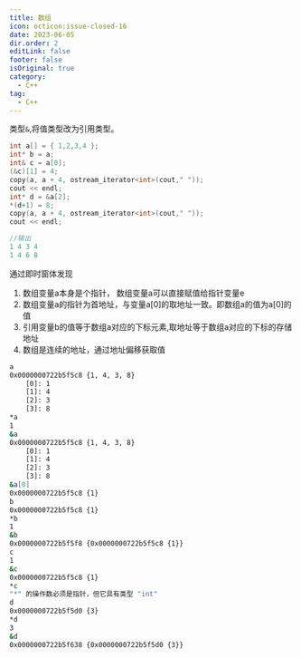 ```yaml
---
title: 数组
icon: octicon:issue-closed-16
date: 2023-06-05
dir.order: 2
editLink: false
footer: false
isOriginal: true
category:
  - C++
tag:
  - C++
---
```


类型`&`,将值类型改为引用类型。

```c++
int a[] = { 1,2,3,4 };
int* b = a;
int& c = a[0];
(&c)[1] = 4;
copy(a, a + 4, ostream_iterator<int>(cout," "));
cout << endl;
int* d = &a[2];
*(d+1) = 8;
copy(a, a + 4, ostream_iterator<int>(cout," "));
cout << endl;

//输出
1 4 3 4
1 4 6 8
```

通过即时窗体发现
1. 数组变量a本身是个指针， 数组变量a可以直接赋值给指针变量e
2. 数组变量a的指针为首地址，与变量a[0]的取地址一致。即数组a的值为a[0]的值
3. 引用变量b的值等于数组a对应的下标元素,取地址等于数组a对应的下标的存储地址
4. 数组是连续的地址，通过地址偏移获取值

```bash
a
0x0000000722b5f5c8 {1, 4, 3, 8}
    [0]: 1
    [1]: 4
    [2]: 3
    [3]: 8
*a
1
&a
0x0000000722b5f5c8 {1, 4, 3, 8}
    [0]: 1
    [1]: 4
    [2]: 3
    [3]: 8
&a[0]
0x0000000722b5f5c8 {1}
b
0x0000000722b5f5c8 {1}
*b
1
&b
0x0000000722b5f5f8 {0x0000000722b5f5c8 {1}}
c
1
&c
0x0000000722b5f5c8 {1}
*c
"*" 的操作数必须是指针，但它具有类型 "int"
d
0x0000000722b5f5d0 {3}
*d
3
&d
0x0000000722b5f638 {0x0000000722b5f5d0 {3}}
```